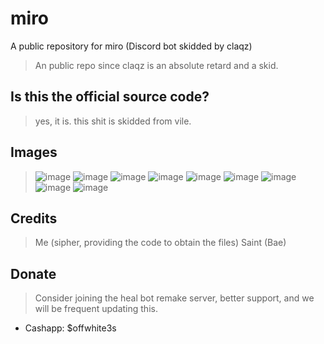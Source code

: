 # miro
A public repository for miro (Discord bot skidded by claqz)
> An public repo since claqz is an absolute retard and a skid.
## Is this the official source code?
> yes, it is. this shit is skidded from vile.
## Images
> ![image](https://media.discordapp.net/attachments/1116649970494361610/1125882284231376926/image.png?width=515&height=502)
> ![image](https://cdn.discordapp.com/attachments/1116649970494361610/1125882026441068554/image.png)
> ![image](https://cdn.discordapp.com/attachments/1116649970494361610/1125882026441068554/image.png)
> ![image](https://cdn.discordapp.com/attachments/1116649970494361610/1125881510092886106/image.png)
> ![image](https://cdn.discordapp.com/attachments/1116649970494361610/1125879935463080026/image.png)
> ![image](https://cdn.discordapp.com/attachments/1116649970494361610/1125879316027297913/image.png)
> ![image](https://cdn.discordapp.com/attachments/1116649970494361610/1125878463312699482/image.png)
> ![image](https://cdn.discordapp.com/attachments/1116649970494361610/1125877598770171914/image.png)
> ![image](https://cdn.discordapp.com/attachments/1116649970494361610/1125877541077532672/image.png)
## Credits
> Me (sipher, providing the code to obtain the files)
> Saint (Bae)

## Donate
> Consider joining the heal bot remake server, better support, and we will be frequent updating this.
- Cashapp: $offwhite3s
